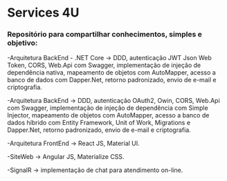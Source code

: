 # Services 4U

### Repositório para compartilhar conhecimentos, simples e objetivo:

-Arquitetura BackEnd - .NET Core -> DDD, autenticação JWT Json Web Token, CORS, Web.Api com Swagger, implementação de injeção de dependência nativa, mapeamento de objetos com AutoMapper, acesso a banco de dados com Dapper.Net, retorno padronizado, envio de e-mail e criptografia.

-Arquitetura BackEnd -> DDD, autenticação OAuth2, Owin, CORS, Web.Api com Swagger, implementação de injeção de dependência com Simple Injector, mapeamento de objetos com AutoMapper, acesso a banco de dados híbrido com Entity Framework, Unit of Work, Migrations e Dapper.Net, retorno padronizado, envio de e-mail e criptografia.

-Arquitetura FrontEnd -> React JS, Material UI.

-SiteWeb -> Angular JS, Materialize CSS.

-SignalR -> implementação de chat para atendimento on-line.
